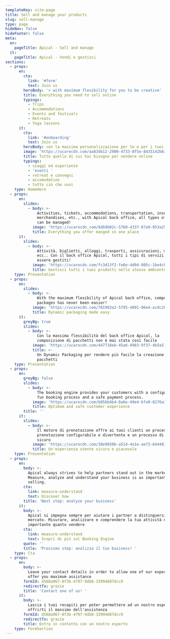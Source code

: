 ```yaml
---
templateKey: site-page
title: Sell and manage your products
slug: sell-manage
type: page
hideNav: false
hideFooter: false
meta:
  en:
    pageTitle: Apical - Sell and manage
  it:
    pageTitle: Apical - Vendi e gestisci
sections:
  - props:
      en:
        cta:
          link: '#form'
          text: Join us
        heroBody: '> with maximum flexibility for you to be creative'
        title: Everything you need to sell online
        typings:
          - Trips
          - Accommodations
          - Events and festivals
          - Retreats
          - Yoga lessons
      it:
        cta:
          link: '#onboarding'
          text: Join us
        heroBody: con la massima personalizzazione per te e per i tuoi clienti
        image: 'https://ucarecdn.com/aa83db12-2900-4733-8f5e-8435142b6303/'
        title: Tutto quello di cui hai bisogno per vendere online
        typings:
          - viaggi ed esperienze
          - 'eventi '
          - retreat e convegni
          - accomodation
          - tutto ciò che vuoi
    type: HomeHero
  - props:
      en:
        slides:
          - body: >-
              Activities, tickets, accommodations, transportation, insurances,
              merchandises, etc., with Apical back office, all types of services
              can be managed!
            image: 'https://ucarecdn.com/8db9b02c-5760-4337-87a9-953a2594ebc2/'
            title: Everything you offer manged in one place
      it:
        slides:
          - body: >-
              Attività, biglietti, alloggi, trasporti, assicurazioni, merci,
              ecc.. Con il back office Apical, tutti i tipi di servizi possono
              essere gestiti!
            image: 'https://ucarecdn.com/fc3d13f2-fe6e-4d9d-805c-1be4cb3d7e32/'
            title: Gestisci tutti i tuoi prodotti nello stesso ambiente
    type: Presentation
  - props:
      en:
        slides:
          - body: >-
              With the maximum flexibility of Apical back office, composing
              packages has never been easier!
            image: 'https://ucarecdn.com/781983a2-5795-4091-96e4-acdc26de0eb8/'
            title: Dynamic packaging made easy
      it:
        greyBg: true
        slides:
          - body: >-
              Con la massima flessibilità del back office Apical, la
              composizione di pacchetti non è mai stata così facile
            image: 'https://ucarecdn.com/447718eb-45a6-4983-9f37-4b5a519a8989/'
            title: >-
              Un Dynamic Packaging per rendere più facile la creazione di
              pacchetti
    type: Presentation
  - props:
      en:
        greyBg: false
        slides:
          - body: >-
              The booking engine provides your customers with a configurable and
              fun booking process and a safe payment process.
            image: 'https://ucarecdn.com/b05bb4b4-0a6e-49e4-bfa9-8276a372e6a0/'
            title: Optimum and safe customer experience
        title: ''
      it:
        slides:
          - body: >-
              Il motore di prenotazione offre ai tuoi clienti un processo di
              prenotazione configurabile e divertente e un processo di pagamento
              sicuro
            image: 'https://ucarecdn.com/38e9850b-a514-4e1e-ae73-644483a6d142/'
            title: Un'esperienza utente sicura e piacevole
    type: Presentation
  - props:
      en:
        body: >-
          Apical always strives to help partners stand out in the market.
          Measure, analyze and understand your business is as important as
          selling.
        cta:
          link: measure-understand
          text: Discover how
        title: 'Next step: analyze your business'
      it:
        body: >-
          Apical si impegna sempre per aiutare i partner a distinguersi nel
          mercato. Misurare, analizzare e comprendere la tua attività è
          importante quanto vendere
        cta:
          link: measure-understand
          text: Scopri di più sul Booking Engine
        quote: ''
        title: 'Prossimo step: analizza il tuo business! '
    type: Cta
  - props:
      en:
        body: >-
          Leave your contact details in order to allow one of our experts to
          offer you maximum assistance
        formId: d568a967-0f3b-4797-9db8-33994687dcc9
        redirectTo: grazie
        title: 'Contact one of us! '
      it:
        body: >-
          Lascia i tuoi recapiti per poter permettere ad un nostro esperto di
          offrirti il massimo dell'assistenza
        formId: d568a967-0f3b-4797-9db8-33994687dcc9
        redirectTo: grazie
        title: Entra in contatto con un nostro esperto
    type: FormSection
---
```


